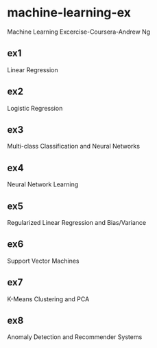# machine-learning-ex
Machine Learning Excercise-Coursera-Andrew Ng

## ex1
Linear Regression
## ex2
Logistic Regression
## ex3
Multi-class Classification and Neural Networks
## ex4
Neural Network Learning
## ex5
Regularized Linear Regression and Bias/Variance
## ex6
Support Vector Machines
## ex7
K-Means Clustering and PCA
## ex8
Anomaly Detection and Recommender Systems
